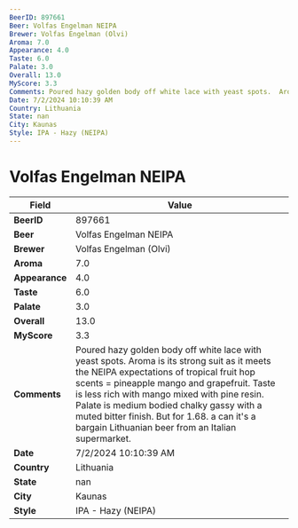 ```yaml
---
BeerID: 897661
Beer: Volfas Engelman NEIPA
Brewer: Volfas Engelman (Olvi)
Aroma: 7.0
Appearance: 4.0
Taste: 6.0
Palate: 3.0
Overall: 13.0
MyScore: 3.3
Comments: Poured hazy golden body off white lace with yeast spots.  Aroma is its strong suit as it meets the NEIPA expectations of tropical fruit hop scents = pineapple mango and grapefruit. Taste is less rich with mango mixed with pine resin.  Palate is medium bodied chalky gassy with a muted bitter finish. But for 1.68. a can it's a bargain Lithuanian beer from an Italian supermarket.
Date: 7/2/2024 10:10:39 AM
Country: Lithuania
State: nan
City: Kaunas
Style: IPA - Hazy (NEIPA)
---
```


# Volfas Engelman NEIPA

| Field         | Value |
|---------------|-------|
| **BeerID** | 897661 |
| **Beer** | Volfas Engelman NEIPA |
| **Brewer** | Volfas Engelman (Olvi) |
| **Aroma** | 7.0 |
| **Appearance** | 4.0 |
| **Taste** | 6.0 |
| **Palate** | 3.0 |
| **Overall** | 13.0 |
| **MyScore** | 3.3 |
| **Comments** | Poured hazy golden body off white lace with yeast spots.  Aroma is its strong suit as it meets the NEIPA expectations of tropical fruit hop scents = pineapple mango and grapefruit. Taste is less rich with mango mixed with pine resin.  Palate is medium bodied chalky gassy with a muted bitter finish. But for 1.68. a can it's a bargain Lithuanian beer from an Italian supermarket.  |
| **Date** | 7/2/2024 10:10:39 AM |
| **Country** | Lithuania |
| **State** | nan |
| **City** | Kaunas |
| **Style** | IPA - Hazy (NEIPA) |
